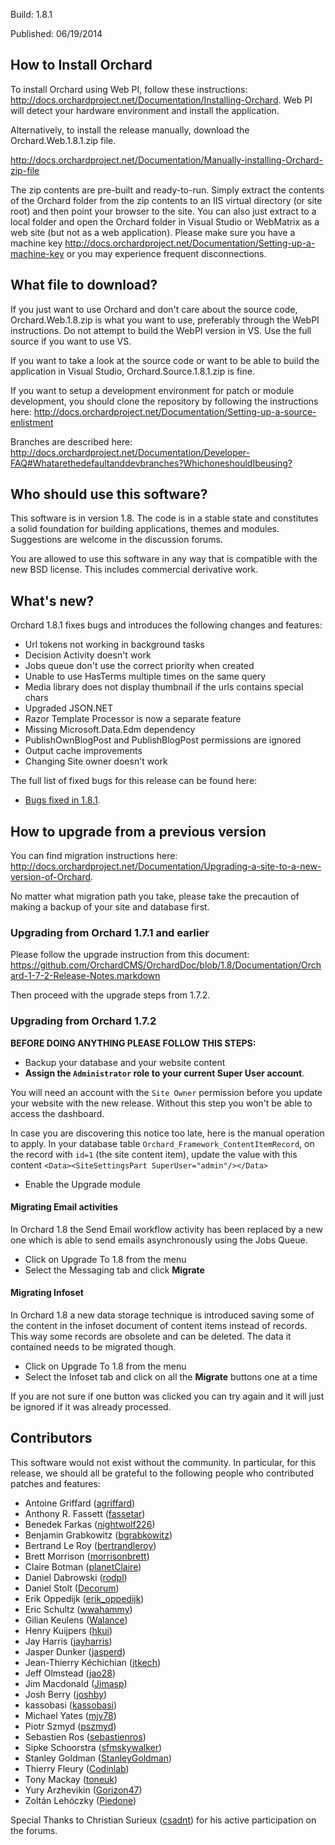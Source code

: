 Build: 1.8.1

Published: 06/19/2014

How to Install Orchard
----------------------

To install Orchard using Web PI, follow these instructions:
<http://docs.orchardproject.net/Documentation/Installing-Orchard>.
Web PI will detect your hardware environment and install the application.

Alternatively, to install the release manually, download the Orchard.Web.1.8.1.zip file.

<http://docs.orchardproject.net/Documentation/Manually-installing-Orchard-zip-file>

The zip contents are pre-built and ready-to-run. Simply extract the contents of the Orchard
folder from the zip contents to an IIS virtual directory (or site root) and then point your
browser to the site. You can also just extract to a local folder and open the Orchard
folder in Visual Studio or WebMatrix as a web site (but not as a web application).
Please make sure you have a machine key
<http://docs.orchardproject.net/Documentation/Setting-up-a-machine-key>
or you may experience frequent disconnections.

What file to download?
----------------------

If you just want to use Orchard and don't care about the source code, Orchard.Web.1.8.zip
is what you want to use, preferably through the WebPI instructions.
Do not attempt to build the WebPI version in VS. Use the full source if you want to use VS.

If you want to take a look at the source code or want to be able to build the application in Visual Studio,
Orchard.Source.1.8.1.zip is fine.

If you want to setup a development environment for patch or module development,
you should clone the repository by following the instructions here:
<http://docs.orchardproject.net/Documentation/Setting-up-a-source-enlistment>

Branches are described here: <http://docs.orchardproject.net/Documentation/Developer-FAQ#Whatarethedefaultanddevbranches?WhichoneshouldIbeusing?>

Who should use this software?
-----------------------------

This software is in version 1.8. The code is in a stable state and constitutes
a solid foundation for building applications, themes and modules.
Suggestions are welcome in the discussion forums.

You are allowed to use this software in any way that is compatible with the new BSD license.
This includes commercial derivative work.

What's new?
-----------

Orchard 1.8.1 fixes bugs and introduces the following changes and features:

* Url tokens not working in background tasks
* Decision Activity doesn't work
* Jobs queue don't use the correct priority when created
* Unable to use HasTerms multiple times on the same query
* Media library does not display thumbnail if the urls contains special chars
* Upgraded JSON.NET
* Razor Template Processor is now a separate feature
* Missing Microsoft.Data.Edm dependency
* PublishOwnBlogPost and PublishBlogPost permissions are ignored	
* Output cache improvements
* Changing Site owner doesn't work

The full list of fixed bugs for this release can be found here:

* [Bugs fixed in 1.8.1](https://orchard.codeplex.com/workitem/list/advanced?keyword=&status=Resolved%7CClosed&type=All&priority=All&release=Orchard%201.8.1&assignedTo=All&component=All&sortField=LastUpdatedDate&sortDirection=Descending&page=0&reasonClosed=All).

How to upgrade from a previous version
--------------------------------------

You can find migration instructions here: <http://docs.orchardproject.net/Documentation/Upgrading-a-site-to-a-new-version-of-Orchard>.

No matter what migration path you take, please take the precaution of making a backup of your
site and database first.

### Upgrading from Orchard 1.7.1 and earlier

Please follow the upgrade instruction from this document: <https://github.com/OrchardCMS/OrchardDoc/blob/1.8/Documentation/Orchard-1-7-2-Release-Notes.markdown>

Then proceed with the upgrade steps from 1.7.2.

### Upgrading from Orchard 1.7.2

__BEFORE DOING ANYTHING PLEASE FOLLOW THIS STEPS:__

* Backup your database and your website content
* __Assign the `Administrator` role to your current Super User account__. 

You will need an account with the `Site Owner` permission before you update your website with the new release. Without this step you won't be able to access the dashboard.

In case you are discovering this notice too late, here is the manual operation to apply. In your database table `Orchard_Framework_ContentItemRecord`, on the record with `id=1` (the site content item), update the value with this content `<Data><SiteSettingsPart SuperUser="admin"/></Data>`

* Enable the Upgrade module

#### Migrating Email activities

In Orchard 1.8 the Send Email workflow activity has been replaced by a new one which is able to send emails asynchronously using the Jobs Queue.

* Click on Upgrade To 1.8 from the menu
* Select the Messaging tab and click **Migrate**

#### Migrating Infoset

In Orchard 1.8 a new data storage technique is introduced saving some of the content in the infoset document of content items instead of records. This way some records are obsolete and can be deleted. The data it contained needs to be migrated though.

* Click on Upgrade To 1.8 from the menu
* Select the Infoset tab and click on all the **Migrate** buttons one at a time

If you are not sure if one button was clicked you can try again and it will just be ignored if it was already processed.


Contributors
------------

This software would not exist without the community. In particular, for this release,
we should all be grateful to the following people who contributed patches and features:

- Antoine Griffard ([agriffard](http://www.codeplex.com/site/users/view/agriffard))
- Anthony R. Fassett ([fassetar](https://www.codeplex.com/site/users/view/fassetar))
- Benedek Farkas ([nightwolf226](https://www.codeplex.com/site/users/view/nightwolf226))
- Benjamin Grabkowitz ([bgrabkowitz](https://www.codeplex.com/site/users/view/bgrabkowitz))
- Bertrand Le Roy ([bertrandleroy](http://www.codeplex.com/site/users/view/bertrandleroy))
- Brett Morrison ([morrisonbrett](https://www.codeplex.com/site/users/view/morrisonbrett))
- Claire Botman ([planetClaire](https://www.codeplex.com/site/users/view/planetClaire))
- Daniel Dabrowski ([rodpl](https://www.codeplex.com/site/users/view/rodpl)) 
- Daniel Stolt ([Decorum](https://www.codeplex.com/site/users/view/Decorum))
- Erik Oppedijk ([erik_oppedijk](https://www.codeplex.com/site/users/view/erik_oppedijk))
- Eric Schultz ([wwahammy](https://www.codeplex.com/site/users/view/wwahammy))
- Gilian Keulens ([Walance](http://www.codeplex.com/site/users/view/Walance))
- Henry Kuijpers ([hkui](https://www.codeplex.com/site/users/view/hkui))
- Jay Harris ([jayharris](https://www.codeplex.com/site/users/view/jayharris))
- Jasper Dunker ([jasperd](http://www.codeplex.com/site/users/view/jasperd))
- Jean-Thierry Kéchichian ([jtkech](https://www.codeplex.com/site/users/view/jtkech))
- Jeff Olmstead ([jao28](https://www.codeplex.com/site/users/view/jao28))
- Jim Macdonald ([Jimasp](http://www.codeplex.com/site/users/view/Jimasp))
- Josh Berry ([joshby](https://www.codeplex.com/site/users/view/joshby))
- kassobasi ([kassobasi](https://www.codeplex.com/site/users/view/kassobasi))
- Michael Yates ([mjy78](http://www.codeplex.com/site/users/view/mjy78))
- Piotr Szmyd ([pszmyd](https://www.codeplex.com/site/users/view/pszmyd))
- Sebastien Ros ([sebastienros](http://www.codeplex.com/site/users/view/sebastienros))
- Sipke Schoorstra ([sfmskywalker](http://www.codeplex.com/site/users/view/sfmskywalker))
- Stanley Goldman ([StanleyGoldman](http://www.codeplex.com/site/users/view/StanleyGoldman))
- Thierry Fleury ([Codinlab](https://www.codeplex.com/site/users/view/Codinlab))
- Tony Mackay ([toneuk](https://www.codeplex.com/site/users/view/toneuk))
- Yury Arzhevikin ([Gorizon47](http://www.codeplex.com/site/users/view/Gorizon47))
- Zoltán Lehóczky ([Piedone](http://www.codeplex.com/site/users/view/Piedone))

Special Thanks to Christian Surieux ([csadnt](http://www.codeplex.com/site/users/view/csadnt)) for his active participation on the forums.
